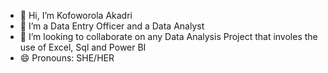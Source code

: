 - 👋 Hi, I’m Kofoworola Akadri
- 👀 I’m a Data Entry Officer and a Data Analyst
- 💞️ I’m looking to collaborate on any Data Analysis Project that involes the use of Excel, Sql and Power BI 
- 😄 Pronouns: SHE/HER

<!---
1204khofo/1204khofo is a ✨ special ✨ repository because its `README.md` (this file) appears on your GitHub profile.
You can click the Preview link to take a look at your changes.
--->
